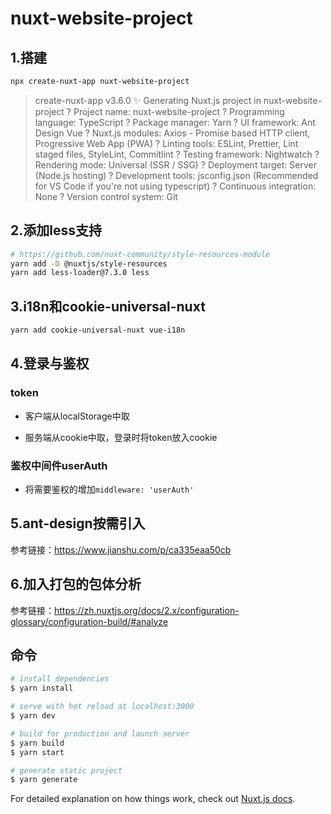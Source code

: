 # nuxt-website-project

## 1.搭建

```bash
npx create-nuxt-app nuxt-website-project
```

> create-nuxt-app v3.6.0
  ✨  Generating Nuxt.js project in nuxt-website-project
  ? Project name: nuxt-website-project
  ? Programming language: TypeScript
  ? Package manager: Yarn
  ? UI framework: Ant Design Vue
  ? Nuxt.js modules: Axios - Promise based HTTP client, Progressive Web App (PWA)
  ? Linting tools: ESLint, Prettier, Lint staged files, StyleLint, Commitlint
  ? Testing framework: Nightwatch
  ? Rendering mode: Universal (SSR / SSG)
  ? Deployment target: Server (Node.js hosting)
  ? Development tools: jsconfig.json (Recommended for VS Code if you\'re not using typescript)
  ? Continuous integration: None
  ? Version control system: Git

## 2.添加less支持

```bash
# https://github.com/nuxt-community/style-resources-module
yarn add -D @nuxtjs/style-resources
yarn add less-loader@7.3.0 less
```

## 3.i18n和cookie-universal-nuxt

```bash
yarn add cookie-universal-nuxt vue-i18n
```

## 4.登录与鉴权

### token

- 客户端从localStorage中取

- 服务端从cookie中取，登录时将token放入cookie

### 鉴权中间件userAuth

- 将需要鉴权的增加`middleware: 'userAuth'`

## 5.ant-design按需引入

参考链接：https://www.jianshu.com/p/ca335eaa50cb

## 6.加入打包的包体分析

参考链接：https://zh.nuxtjs.org/docs/2.x/configuration-glossary/configuration-build/#analyze

## 命令

```bash
# install dependencies
$ yarn install

# serve with hot reload at localhost:3000
$ yarn dev

# build for production and launch server
$ yarn build
$ yarn start

# generate static project
$ yarn generate
```

For detailed explanation on how things work, check out [Nuxt.js docs](https://nuxtjs.org).
